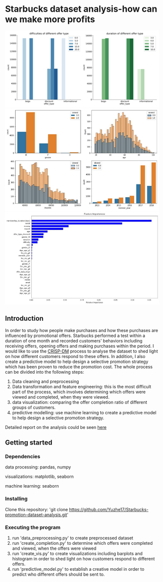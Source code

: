 # Starbucks dataset analysis-how can we make more profits

![This is an image1](offer_difficulty_duration.JPEG)
![This is an image2](cpl_view_nview.JPEG)
![This is an image3](feat_im.JPEG)

## Introduction

In order to study how people make purchases and how these purchases are influenced by promotional offers. Starbucks performed a test within a duration of one month and recorded customers' behaviors including receiving offers, opening offers and making purchases within the period. I would like to use the [CRISP-DM](https://www.datascience-pm.com/crisp-dm-2/) process to analyse the dataset to shed light on how different customers respond to these offers. In addition, I also create a predictive model to help design a selective promotion strategy which has been proven to reduce the promotion cost.
The whole process can be divided into the following steps:
1. Data cleaning and preprocessing
2. Data transformation and feature engineering: this is the most difficult part of the process, which involves determining which offers were viewed and completed, when they were    viewed.
3. data visualization: comparing the offer completion ratio of different groups of customers.
4. predictive modelling: use machine learning to create a predictive model to help design a selective promotion strategy.

Detailed report on the analysis could be seen [here](https://yzxiao.medium.com/starbucks-promotion-offers-how-do-different-customers-respond-to-them-2f031aba2688)

## Getting started

### Dependencies
data processing: pandas, numpy

visualizations: matplotlib, seaborn

machine learning: seaborn

### Installing 
Clone this repository:
'git clone https://github.com/Yuzhe17/Starbucks-promotion-dataset-analysis.git'

### Executing the program
1. run 'data_preprocessing.py' to create preprocessed dataset
2. run 'create_completion.py' to determine which offers were completed and viewed, when the offers were viewed
3. run 'create_vis.py' to create visualizations including barplots and histogram in order to shed light on how customers respond to different offers.
4. run 'predictive_model.py' to establish a creative model in order to predict who different offers should be sent to.



